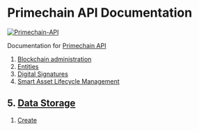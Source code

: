 # Primechain API Documentation

[![Primechain-API](https://img.shields.io/badge/Built%20on-Primechain--API-blue.svg)](https://www.apache.org/licenses/LICENSE-2.0)

Documentation for [Primechain API](https://github.com/Primechain/primechain-api)

1. [Blockchain administration](https://github.com/Primechain/primechain-api-docs/blob/master/docs/blockchain_administration.MD)
2. [Entities](https://github.com/Primechain/primechain-api-docs/blob/master/docs/entities.MD)
3. [Digital Signatures](https://github.com/Primechain/primechain-api-docs/blob/master/docs/digital_signatures.MD)
4. [Smart Asset Lifecycle Management](https://github.com/Primechain/primechain-api-docs/blob/master/docs/smart_asset_lifecycle_management.MD)

## 5. [Data Storage](https://github.com/Primechain/primechain-api-docs/blob/master/docs/data_storage.MD)
1. [Create](https://github.com/Primechain/primechain-api-docs/blob/master/docs/Data%20storage.MD#1-create-data-stream)
